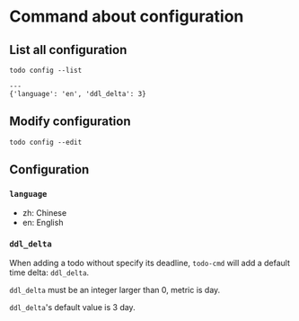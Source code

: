 # Command about configuration

## List all configuration

```shell
todo config --list

---
{'language': 'en', 'ddl_delta': 3}
```

## Modify configuration

```
todo config --edit
```

## Configuration

### `language`

- zh: Chinese
- en: English

### `ddl_delta`

When adding a todo without specify its deadline,
`todo-cmd` will add a default time delta: `ddl_delta`.

`ddl_delta` must be an integer larger than 0, metric is day.

`ddl_delta`'s default value is 3 day.
